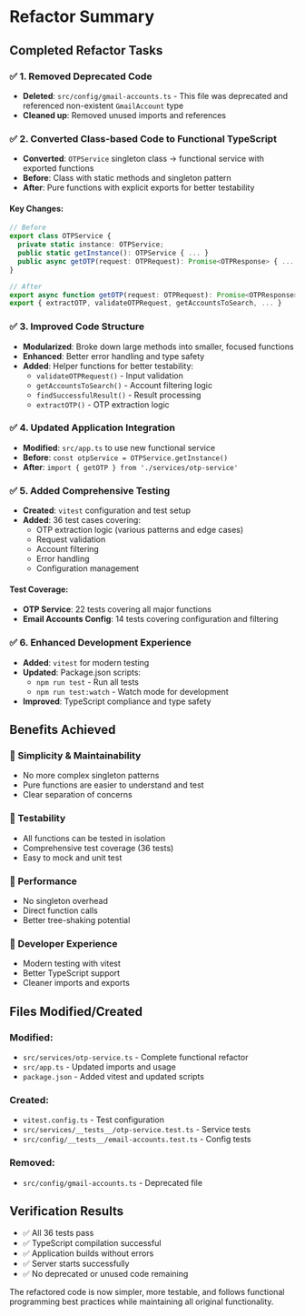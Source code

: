 # Refactor Summary

## Completed Refactor Tasks

### ✅ 1. Removed Deprecated Code
- **Deleted**: `src/config/gmail-accounts.ts` - This file was deprecated and referenced non-existent `GmailAccount` type
- **Cleaned up**: Removed unused imports and references

### ✅ 2. Converted Class-based Code to Functional TypeScript
- **Converted**: `OTPService` singleton class → functional service with exported functions
- **Before**: Class with static methods and singleton pattern
- **After**: Pure functions with explicit exports for better testability

#### Key Changes:
```typescript
// Before
export class OTPService {
  private static instance: OTPService;
  public static getInstance(): OTPService { ... }
  public async getOTP(request: OTPRequest): Promise<OTPResponse> { ... }
}

// After  
export async function getOTP(request: OTPRequest): Promise<OTPResponse> { ... }
export { extractOTP, validateOTPRequest, getAccountsToSearch, ... }
```

### ✅ 3. Improved Code Structure
- **Modularized**: Broke down large methods into smaller, focused functions
- **Enhanced**: Better error handling and type safety
- **Added**: Helper functions for better testability:
  - `validateOTPRequest()` - Input validation
  - `getAccountsToSearch()` - Account filtering logic
  - `findSuccessfulResult()` - Result processing
  - `extractOTP()` - OTP extraction logic

### ✅ 4. Updated Application Integration
- **Modified**: `src/app.ts` to use new functional service
- **Before**: `const otpService = OTPService.getInstance()`
- **After**: `import { getOTP } from './services/otp-service'`

### ✅ 5. Added Comprehensive Testing
- **Created**: `vitest` configuration and test setup
- **Added**: 36 test cases covering:
  - OTP extraction logic (various patterns and edge cases)
  - Request validation
  - Account filtering
  - Error handling
  - Configuration management

#### Test Coverage:
- **OTP Service**: 22 tests covering all major functions
- **Email Accounts Config**: 14 tests covering configuration and filtering

### ✅ 6. Enhanced Development Experience
- **Added**: `vitest` for modern testing
- **Updated**: Package.json scripts:
  - `npm run test` - Run all tests
  - `npm run test:watch` - Watch mode for development
- **Improved**: TypeScript compliance and type safety

## Benefits Achieved

### 🎯 Simplicity & Maintainability
- No more complex singleton patterns
- Pure functions are easier to understand and test
- Clear separation of concerns

### 🧪 Testability
- All functions can be tested in isolation
- Comprehensive test coverage (36 tests)
- Easy to mock and unit test

### 🚀 Performance
- No singleton overhead
- Direct function calls
- Better tree-shaking potential

### 🔧 Developer Experience
- Modern testing with vitest
- Better TypeScript support
- Cleaner imports and exports

## Files Modified/Created

### Modified:
- `src/services/otp-service.ts` - Complete functional refactor
- `src/app.ts` - Updated imports and usage
- `package.json` - Added vitest and updated scripts

### Created:
- `vitest.config.ts` - Test configuration
- `src/services/__tests__/otp-service.test.ts` - Service tests
- `src/config/__tests__/email-accounts.test.ts` - Config tests

### Removed:
- `src/config/gmail-accounts.ts` - Deprecated file

## Verification Results

- ✅ All 36 tests pass
- ✅ TypeScript compilation successful
- ✅ Application builds without errors
- ✅ Server starts successfully
- ✅ No deprecated or unused code remaining

The refactored code is now simpler, more testable, and follows functional programming best practices while maintaining all original functionality.